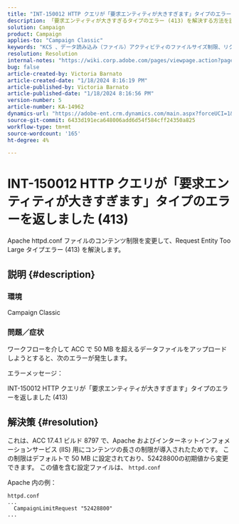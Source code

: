 ```yaml
---
title: "INT-150012 HTTP クエリが「要求エンティティが大きすぎます」タイプのエラーを返しました (413)"
description: 「要求エンティティが大きすぎるタイプのエラー (413) を解決する方法を説明します。」
solution: Campaign
product: Campaign
applies-to: "Campaign Classic"
keywords: "KCS 、データ読み込み（ファイル）アクティビティのファイルサイズ制限、リクエストエンティティが大きすぎる、CampaignLimitRequest"
resolution: Resolution
internal-notes: "https://wiki.corp.adobe.com/pages/viewpage.action?pageId=1423015339#ACC-Apache/Tomcat/IIS-WhatisthefilesizelimitforDataloading(file)activity?"
bug: false
article-created-by: Victoria Barnato
article-created-date: "1/18/2024 8:16:19 PM"
article-published-by: Victoria Barnato
article-published-date: "1/18/2024 8:16:56 PM"
version-number: 5
article-number: KA-14962
dynamics-url: "https://adobe-ent.crm.dynamics.com/main.aspx?forceUCI=1&pagetype=entityrecord&etn=knowledgearticle&id=3caeb06a-3eb6-ee11-a569-6045bd006704"
source-git-commit: 6433d191eca648006add6d54f584cff24350a825
workflow-type: tm+mt
source-wordcount: '165'
ht-degree: 4%

---
```


# INT-150012 HTTP クエリが「要求エンティティが大きすぎます」タイプのエラーを返しました (413)


Apache httpd.conf ファイルのコンテンツ制限を変更して、Request Entity Too Large タイプエラー (413) を解決します。

## 説明 {#description}


### <b>環境</b>

Campaign Classic

### <b>問題／症状</b>

ワークフローを介して ACC で 50 MB を超えるデータファイルをアップロードしようとすると、次のエラーが発生します。



エラーメッセージ：

INT-150012 HTTP クエリが「要求エンティティが大きすぎます」タイプのエラーを返しました (413)


## 解決策 {#resolution}


これは、ACC 17.4.1 ビルド 8797 で、Apache およびインターネットインフォメーションサービス (IIS) 用にコンテンツの長さの制限が導入されたためです。 この制限はデフォルトで 50 MB に設定されており、52428800の初期値から変更できます。 この値を含む設定ファイルは、 `httpd.conf`

Apache 内の例：


```
httpd.conf
...
  CampaignLimitRequest "52428800"
...
```

